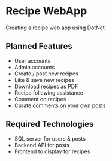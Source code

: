 # Recipe WebApp
Creating a recipe web app using DotNet.

## Planned Features 

- User accounts
- Admin accounts
- Create / post new recipes
- Like & save new recipes
- Download recipes as PDF
- Recipe following assistance
- Comment on recipes
- Curate comments on your own posts

## Required Technologies

- SQL server for users & posts
- Backend API for posts
- Frontend to display for recipes